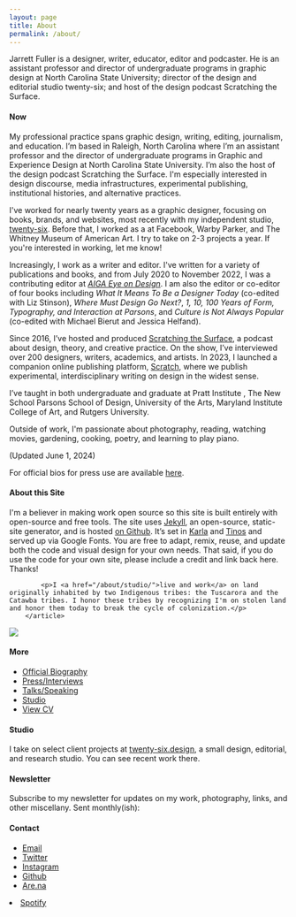 ```yaml
---
layout: page
title: About
permalink: /about/
---
```


<div class="about-intro"><p>Jarrett Fuller is a designer, writer, educator, editor and podcaster. He is an assistant professor and director of undergraduate programs in graphic design at North Carolina State University; director of the design and editorial studio twenty-six; and host of the design podcast Scratching the Surface. </p></div>

<div class="profile">
<div class="text">

<!--
<div class="profile_section">
<h4>Short Biography (100 words)</h4>
<article><p>Jarrett Fuller is a designer, writer, educator, editor and podcaster. He is an assistant professor of graphic design at North Carolina State University; contributing editor at AIGA Eye On Design; director of twenty-six, a multidisciplinary design and editorial studio; and hosts the design podcast Scratching the Surface. He previously worked as a designer at Facebook, Warby Parker, and The Whitney Museum of American Art. He received his BFA in graphic design from Kutztown University and his MFA in graphic design and critical studies from Maryland Institute College of Art.</p>
</article>
</div>
-->

<div class="profile_section">
<h4>Now</h4>
<article><p>My professional practice spans graphic design, writing, editing, journalism, and education. I’m based in Raleigh, North Carolina where I’m an assistant professor and the director of undergraduate programs in Graphic and Experience Design at North Carolina State University. I’m also the host of the design podcast Scratching the Surface. I'm especially interested in design discourse, media infrastructures, experimental publishing, institutional histories, and alternative practices.</p>

<p>I've worked for nearly twenty years as a graphic designer, focusing on books, brands, and websites, most recently with my independent studio, <a href="http://www.twenty-six.design">twenty-six</a>. Before that, I worked as a at Facebook, Warby Parker, and The Whitney Museum of American Art. I try to take on 2-3 projects a year. If you're interested in working, let me know! </p>

<p>Increasingly, I work as a writer and editor. I've written for a variety of publications and books, and from July 2020 to November 2022, I was a contributing editor at <a href="http://eyeondesign.aiga.org"><i>AIGA Eye on Design</i></a>. I am also the editor or co-editor of four books including <i>What It Means To Be a Designer Today</i> (co-edited with Liz Stinson), <i>Where Must Design Go Next?</i>,  <i>1, 10, 100 Years of Form, Typography, and Interaction at Parsons</i>, and <i>Culture is Not Always Popular</i> (co-edited with Michael Bierut and Jessica Helfand). </p>

<p>Since 2016, I’ve hosted and produced <a href="http://www.scratchingthesurface.fm">Scratching the Surface</a>, a podcast about design, theory, and creative practice. On the show, I’ve interviewed over 200 designers, writers, academics, and artists. In 2023, I launched a companion online publishing platform, <a href="http://www.scratchingthesurface.fm/stories">Scratch</a>, where we publish experimental, interdisciplinary writing on design in the widest sense.</p>

<p>I’ve taught in both undergraduate and graduate at Pratt Institute , The New School Parsons School of Design, University of the Arts, Maryland Institute College of Art, and Rutgers University.</p>

<p>Outside of work, I'm passionate about photography, reading, watching movies, gardening, cooking, poetry, and learning to play piano.</p>

<p>(Updated June 1, 2024)</p>

<p> For official bios for press use are available <a href="/about/bios">here</a>.</p>
</article>
</div>

<div class="profile_section">
    <h4>About this Site</h4>
        <article>
            <p>I'm a believer in making work open source so this site is built entirely with open-source and free tools. The site uses <a href="https://jekyllrb.com">Jekyll</a>, an open-source, static-site generator, and is hosted <a href="https://github.com/jarrettfuller/jarrettfuller.github.io">on Github</a>. It’s set in <a href="https://fonts.google.com/specimen/Karla">Karla</a> and <a href="https://fonts.google.com/specimen/Tinos">Tinos</a> and served up via Google Fonts. You are free to adapt, remix, reuse, and update both the code and visual design for your own needs. That said, if you do use the code for your own site, please include a credit and link back here. Thanks!</p>

            <p>I <a href="/about/studio/">live and work</a> on land originally inhabited by two Indigenous tribes: the Tuscarora and the Catawba tribes. I honor these tribes by recognizing I'm on stolen land and honor them today to break the cycle of colonization.</p>
        </article>
</div>

</div>

<sidebar>
        <img src="/images/jf-portrait-2019.jpg" class="portrait">

<h4>More</h4>
         <p><ul>
            <li><a href="/about/bios">Official Biography</a></li>
        <li><a href="/about/press">Press/Interviews</a></li>
            <li><a href="/about/talks">Talks/Speaking</a></li>
                <li><a href="/about/studio">Studio</a></li>
            <li><a href="https://docs.google.com/document/d/1ZYmCwEPwgzn7XtCpVJmmxTG15Z5Ws38lkGUUVfoHmPo/edit?usp=sharing">View CV</a></li>
                    </ul>
                </p>

<h4>Studio</h4>
                <p>I take on select client projects at <a href="http://twenty-six.design">twenty-six.design</a>, a small design, editorial, and research studio. You can see recent work there.
                    </p>

<h4>Newsletter</h4>
<p>Subscribe to my newsletter for updates on my work, photography, links, and other miscellany. Sent monthly(ish):</p>

<div id="custom-substack-embed"></div>

<script>
  window.CustomSubstackWidget = {
    substackUrl: "jarrettfuller.substack.com",
    placeholder: "example@gmail.com",
    buttonText: "Subscribe",
    theme: "custom",
    colors: {
      primary: "#000000",
      input: "#FFFFFF",
      email: "#000000",
      text: "#FFFFFF",
    }
  };
</script>
<script src="https://substackapi.com/widget.js" async></script>



<!--
<form
  action="https://buttondown.email/api/emails/embed-subscribe/jarrettfuller"
  method="post"
  target="popupwindow"
  onsubmit="window.open('https://buttondown.email/jarrettfuller', 'popupwindow')"
  class="embeddable-buttondown-form"
>
  <input type="email" name="email" id="bd-email">
  <input type="hidden" value="1" name="embed">
  <input type="submit" value="Subscribe">
  <p>
  </p>
</form>
-->


<h4>Contact</h4>
        <p><ul>
            <li><a href="mailto:jarrettfuller@gmail.com">Email</a></li>
            <li><a href="http://www.twitter.com/jarrettfuller">Twitter</a></li>
            <li><a href="http://www.instagram.com/jarrettfuller">Instagram</a></li>
            <li><a href="https://github.com/jarrettfuller">Github</a></li><li><a href="https://are.na/jarrett-fuller">Are.na</a></li></ul>
<!--                                        <li><a href="https://www.flickr.com/photos/jarrettfuller/">Flickr</a></li>-->
            <li><a href="https://open.spotify.com/user/jarrettfuller">Spotify</a></li>
                    </p>


</sidebar>
</div>
